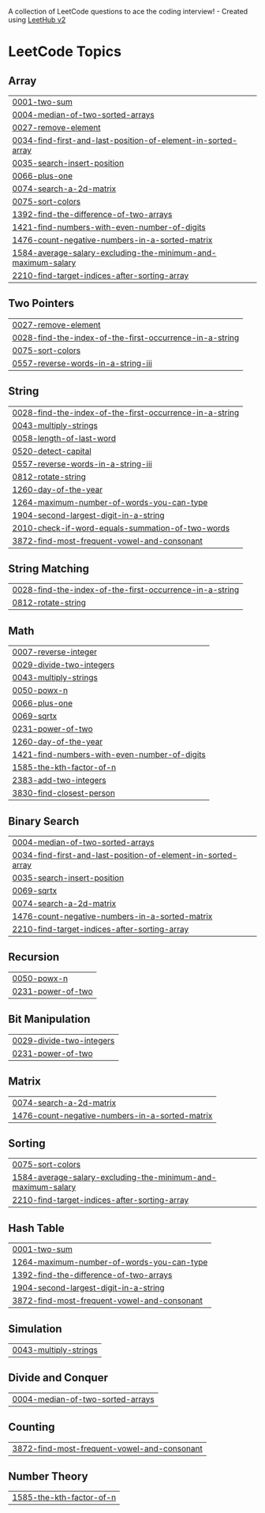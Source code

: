 A collection of LeetCode questions to ace the coding interview! - Created using [LeetHub v2](https://github.com/arunbhardwaj/LeetHub-2.0)
<!---LeetCode Topics Start-->
# LeetCode Topics
## Array
|  |
| ------- |
| [0001-two-sum](https://github.com/yusuf-tufan/LeetCode/tree/master/0001-two-sum) |
| [0004-median-of-two-sorted-arrays](https://github.com/yusuf-tufan/LeetCode/tree/master/0004-median-of-two-sorted-arrays) |
| [0027-remove-element](https://github.com/yusuf-tufan/LeetCode/tree/master/0027-remove-element) |
| [0034-find-first-and-last-position-of-element-in-sorted-array](https://github.com/yusuf-tufan/LeetCode/tree/master/0034-find-first-and-last-position-of-element-in-sorted-array) |
| [0035-search-insert-position](https://github.com/yusuf-tufan/LeetCode/tree/master/0035-search-insert-position) |
| [0066-plus-one](https://github.com/yusuf-tufan/LeetCode/tree/master/0066-plus-one) |
| [0074-search-a-2d-matrix](https://github.com/yusuf-tufan/LeetCode/tree/master/0074-search-a-2d-matrix) |
| [0075-sort-colors](https://github.com/yusuf-tufan/LeetCode/tree/master/0075-sort-colors) |
| [1392-find-the-difference-of-two-arrays](https://github.com/yusuf-tufan/LeetCode/tree/master/1392-find-the-difference-of-two-arrays) |
| [1421-find-numbers-with-even-number-of-digits](https://github.com/yusuf-tufan/LeetCode/tree/master/1421-find-numbers-with-even-number-of-digits) |
| [1476-count-negative-numbers-in-a-sorted-matrix](https://github.com/yusuf-tufan/LeetCode/tree/master/1476-count-negative-numbers-in-a-sorted-matrix) |
| [1584-average-salary-excluding-the-minimum-and-maximum-salary](https://github.com/yusuf-tufan/LeetCode/tree/master/1584-average-salary-excluding-the-minimum-and-maximum-salary) |
| [2210-find-target-indices-after-sorting-array](https://github.com/yusuf-tufan/LeetCode/tree/master/2210-find-target-indices-after-sorting-array) |
## Two Pointers
|  |
| ------- |
| [0027-remove-element](https://github.com/yusuf-tufan/LeetCode/tree/master/0027-remove-element) |
| [0028-find-the-index-of-the-first-occurrence-in-a-string](https://github.com/yusuf-tufan/LeetCode/tree/master/0028-find-the-index-of-the-first-occurrence-in-a-string) |
| [0075-sort-colors](https://github.com/yusuf-tufan/LeetCode/tree/master/0075-sort-colors) |
| [0557-reverse-words-in-a-string-iii](https://github.com/yusuf-tufan/LeetCode/tree/master/0557-reverse-words-in-a-string-iii) |
## String
|  |
| ------- |
| [0028-find-the-index-of-the-first-occurrence-in-a-string](https://github.com/yusuf-tufan/LeetCode/tree/master/0028-find-the-index-of-the-first-occurrence-in-a-string) |
| [0043-multiply-strings](https://github.com/yusuf-tufan/LeetCode/tree/master/0043-multiply-strings) |
| [0058-length-of-last-word](https://github.com/yusuf-tufan/LeetCode/tree/master/0058-length-of-last-word) |
| [0520-detect-capital](https://github.com/yusuf-tufan/LeetCode/tree/master/0520-detect-capital) |
| [0557-reverse-words-in-a-string-iii](https://github.com/yusuf-tufan/LeetCode/tree/master/0557-reverse-words-in-a-string-iii) |
| [0812-rotate-string](https://github.com/yusuf-tufan/LeetCode/tree/master/0812-rotate-string) |
| [1260-day-of-the-year](https://github.com/yusuf-tufan/LeetCode/tree/master/1260-day-of-the-year) |
| [1264-maximum-number-of-words-you-can-type](https://github.com/yusuf-tufan/LeetCode/tree/master/1264-maximum-number-of-words-you-can-type) |
| [1904-second-largest-digit-in-a-string](https://github.com/yusuf-tufan/LeetCode/tree/master/1904-second-largest-digit-in-a-string) |
| [2010-check-if-word-equals-summation-of-two-words](https://github.com/yusuf-tufan/LeetCode/tree/master/2010-check-if-word-equals-summation-of-two-words) |
| [3872-find-most-frequent-vowel-and-consonant](https://github.com/yusuf-tufan/LeetCode/tree/master/3872-find-most-frequent-vowel-and-consonant) |
## String Matching
|  |
| ------- |
| [0028-find-the-index-of-the-first-occurrence-in-a-string](https://github.com/yusuf-tufan/LeetCode/tree/master/0028-find-the-index-of-the-first-occurrence-in-a-string) |
| [0812-rotate-string](https://github.com/yusuf-tufan/LeetCode/tree/master/0812-rotate-string) |
## Math
|  |
| ------- |
| [0007-reverse-integer](https://github.com/yusuf-tufan/LeetCode/tree/master/0007-reverse-integer) |
| [0029-divide-two-integers](https://github.com/yusuf-tufan/LeetCode/tree/master/0029-divide-two-integers) |
| [0043-multiply-strings](https://github.com/yusuf-tufan/LeetCode/tree/master/0043-multiply-strings) |
| [0050-powx-n](https://github.com/yusuf-tufan/LeetCode/tree/master/0050-powx-n) |
| [0066-plus-one](https://github.com/yusuf-tufan/LeetCode/tree/master/0066-plus-one) |
| [0069-sqrtx](https://github.com/yusuf-tufan/LeetCode/tree/master/0069-sqrtx) |
| [0231-power-of-two](https://github.com/yusuf-tufan/LeetCode/tree/master/0231-power-of-two) |
| [1260-day-of-the-year](https://github.com/yusuf-tufan/LeetCode/tree/master/1260-day-of-the-year) |
| [1421-find-numbers-with-even-number-of-digits](https://github.com/yusuf-tufan/LeetCode/tree/master/1421-find-numbers-with-even-number-of-digits) |
| [1585-the-kth-factor-of-n](https://github.com/yusuf-tufan/LeetCode/tree/master/1585-the-kth-factor-of-n) |
| [2383-add-two-integers](https://github.com/yusuf-tufan/LeetCode/tree/master/2383-add-two-integers) |
| [3830-find-closest-person](https://github.com/yusuf-tufan/LeetCode/tree/master/3830-find-closest-person) |
## Binary Search
|  |
| ------- |
| [0004-median-of-two-sorted-arrays](https://github.com/yusuf-tufan/LeetCode/tree/master/0004-median-of-two-sorted-arrays) |
| [0034-find-first-and-last-position-of-element-in-sorted-array](https://github.com/yusuf-tufan/LeetCode/tree/master/0034-find-first-and-last-position-of-element-in-sorted-array) |
| [0035-search-insert-position](https://github.com/yusuf-tufan/LeetCode/tree/master/0035-search-insert-position) |
| [0069-sqrtx](https://github.com/yusuf-tufan/LeetCode/tree/master/0069-sqrtx) |
| [0074-search-a-2d-matrix](https://github.com/yusuf-tufan/LeetCode/tree/master/0074-search-a-2d-matrix) |
| [1476-count-negative-numbers-in-a-sorted-matrix](https://github.com/yusuf-tufan/LeetCode/tree/master/1476-count-negative-numbers-in-a-sorted-matrix) |
| [2210-find-target-indices-after-sorting-array](https://github.com/yusuf-tufan/LeetCode/tree/master/2210-find-target-indices-after-sorting-array) |
## Recursion
|  |
| ------- |
| [0050-powx-n](https://github.com/yusuf-tufan/LeetCode/tree/master/0050-powx-n) |
| [0231-power-of-two](https://github.com/yusuf-tufan/LeetCode/tree/master/0231-power-of-two) |
## Bit Manipulation
|  |
| ------- |
| [0029-divide-two-integers](https://github.com/yusuf-tufan/LeetCode/tree/master/0029-divide-two-integers) |
| [0231-power-of-two](https://github.com/yusuf-tufan/LeetCode/tree/master/0231-power-of-two) |
## Matrix
|  |
| ------- |
| [0074-search-a-2d-matrix](https://github.com/yusuf-tufan/LeetCode/tree/master/0074-search-a-2d-matrix) |
| [1476-count-negative-numbers-in-a-sorted-matrix](https://github.com/yusuf-tufan/LeetCode/tree/master/1476-count-negative-numbers-in-a-sorted-matrix) |
## Sorting
|  |
| ------- |
| [0075-sort-colors](https://github.com/yusuf-tufan/LeetCode/tree/master/0075-sort-colors) |
| [1584-average-salary-excluding-the-minimum-and-maximum-salary](https://github.com/yusuf-tufan/LeetCode/tree/master/1584-average-salary-excluding-the-minimum-and-maximum-salary) |
| [2210-find-target-indices-after-sorting-array](https://github.com/yusuf-tufan/LeetCode/tree/master/2210-find-target-indices-after-sorting-array) |
## Hash Table
|  |
| ------- |
| [0001-two-sum](https://github.com/yusuf-tufan/LeetCode/tree/master/0001-two-sum) |
| [1264-maximum-number-of-words-you-can-type](https://github.com/yusuf-tufan/LeetCode/tree/master/1264-maximum-number-of-words-you-can-type) |
| [1392-find-the-difference-of-two-arrays](https://github.com/yusuf-tufan/LeetCode/tree/master/1392-find-the-difference-of-two-arrays) |
| [1904-second-largest-digit-in-a-string](https://github.com/yusuf-tufan/LeetCode/tree/master/1904-second-largest-digit-in-a-string) |
| [3872-find-most-frequent-vowel-and-consonant](https://github.com/yusuf-tufan/LeetCode/tree/master/3872-find-most-frequent-vowel-and-consonant) |
## Simulation
|  |
| ------- |
| [0043-multiply-strings](https://github.com/yusuf-tufan/LeetCode/tree/master/0043-multiply-strings) |
## Divide and Conquer
|  |
| ------- |
| [0004-median-of-two-sorted-arrays](https://github.com/yusuf-tufan/LeetCode/tree/master/0004-median-of-two-sorted-arrays) |
## Counting
|  |
| ------- |
| [3872-find-most-frequent-vowel-and-consonant](https://github.com/yusuf-tufan/LeetCode/tree/master/3872-find-most-frequent-vowel-and-consonant) |
## Number Theory
|  |
| ------- |
| [1585-the-kth-factor-of-n](https://github.com/yusuf-tufan/LeetCode/tree/master/1585-the-kth-factor-of-n) |
<!---LeetCode Topics End-->